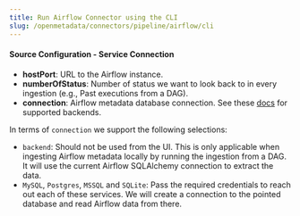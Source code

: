 ```yaml
---
title: Run Airflow Connector using the CLI
slug: /openmetadata/connectors/pipeline/airflow/cli
---
```


<ConnectorIntro connector="Airflow" goal="CLI"/>

<Requirements />

<MetadataIngestionServiceDev service="pipeline" connector="Airflow" goal="CLI"/>

<h4>Source Configuration - Service Connection</h4>

- **hostPort**: URL to the Airflow instance.
- **numberOfStatus**: Number of status we want to look back to in every ingestion (e.g., Past executions from a DAG).
- **connection**: Airflow metadata database connection. See
  these [docs](https://airflow.apache.org/docs/apache-airflow/stable/howto/set-up-database.html)
  for supported backends.

In terms of `connection` we support the following selections:

- `backend`: Should not be used from the UI. This is only applicable when ingesting Airflow metadata locally by running
  the ingestion from a DAG. It will use the current Airflow SQLAlchemy connection to extract the data.
- `MySQL`, `Postgres`, `MSSQL` and `SQLite`: Pass the required credentials to reach out each of these services. We will
  create a connection to the pointed database and read Airflow data from there.

<MetadataIngestionConfig service="pipeline" connector="Airflow" goal="CLI" />
